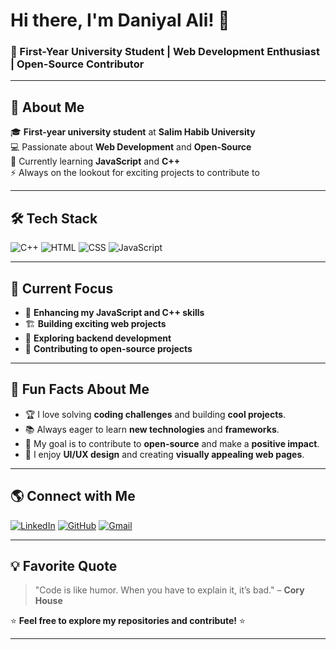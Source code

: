 # Hi there, I'm Daniyal Ali! 👋

### 🚀 First-Year University Student | Web Development Enthusiast | Open-Source Contributor

---

## 🌟 About Me

🎓 **First-year university student** at **Salim Habib University**  
💻 Passionate about **Web Development** and **Open-Source**  
🌱 Currently learning **JavaScript** and **C++**  
⚡ Always on the lookout for exciting projects to contribute to  

---

## 🛠️ Tech Stack

![C++](https://img.shields.io/badge/C%2B%2B-%2300599C.svg?style=for-the-badge&logo=c%2B%2B&logoColor=white)
![HTML](https://img.shields.io/badge/HTML5-%23E34F26.svg?style=for-the-badge&logo=html5&logoColor=white)
![CSS](https://img.shields.io/badge/CSS3-%231572B6.svg?style=for-the-badge&logo=css3&logoColor=white)
![JavaScript](https://img.shields.io/badge/JavaScript-%23F7DF1E.svg?style=for-the-badge&logo=javascript&logoColor=black)

---

## 🎯 Current Focus

- 🚀 **Enhancing my JavaScript and C++ skills**  
- 🏗️ **Building exciting web projects**  
- 📖 **Exploring backend development**  
- 🌱 **Contributing to open-source projects**  

---

## 🌟 Fun Facts About Me

- 🏆 I love solving **coding challenges** and building **cool projects**.  
- 📚 Always eager to learn **new technologies** and **frameworks**.  
- 🎯 My goal is to contribute to **open-source** and make a **positive impact**.  
- 🎨 I enjoy **UI/UX design** and creating **visually appealing web pages**.  

---

## 🌎 Connect with Me

[![LinkedIn](https://img.shields.io/badge/LinkedIn-0A66C2?style=for-the-badge&logo=linkedin&logoColor=white)](www.linkedin.com/in/daniyal-ali-a005bb322)
[![GitHub](https://img.shields.io/badge/GitHub-181717?style=for-the-badge&logo=github&logoColor=white)](https://github.com/Daniyal-ali-code)
[![Gmail](https://img.shields.io/badge/Gmail-D14836?style=for-the-badge&logo=gmail&logoColor=white)](mailto:daniyalaliwork24@gmail.com)

---

## 💡 Favorite Quote

> "Code is like humor. When you have to explain it, it’s bad." – **Cory House**

⭐️ **Feel free to explore my repositories and contribute!** ⭐️

---
